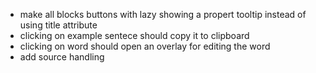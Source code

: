 - make all blocks buttons with lazy showing a propert tooltip instead of using title attribute
- clicking on example sentece should copy it to clipboard
- clicking on word should open an overlay for editing the word
- add source handling